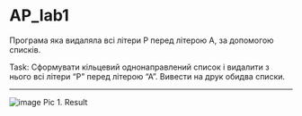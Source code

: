 # AP_lab1
Програма яка видаляла всі літери P перед літерою A, за допомогою списків.

Task:
Сформувати кільцевий однонаправлений список і видалити з нього всі літери “Р” перед літерою “А”. Вивести на друк обидва списки.

----------------------------------------------------------------------------------------------------------------------------------------------------------------------------------------------------------------------

![image](https://github.com/Taras-P-Kob/AP_lab1/assets/119957094/6ebdcc24-544a-40ef-8b59-3af4e9238c61)
Pic 1. Result
